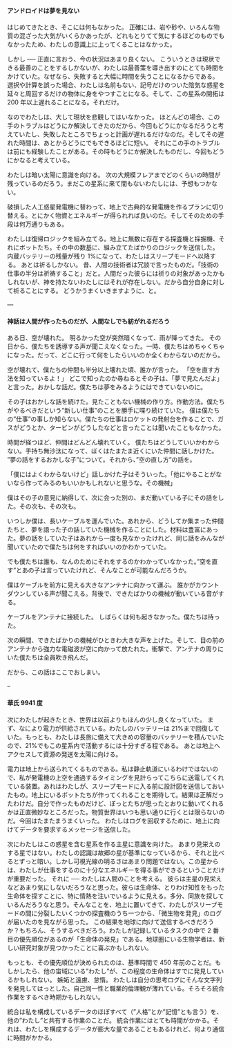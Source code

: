 #### アンドロイドは夢を見ない

はじめてきたとき、そこには何もなかった。
正確には、岩や砂や、いろんな物質の混ざった大気がいくらかあったが、どれもとりてて気にするほどのものでもなかったため、わたしの意識上に上ってくることはなかった。

しかし ── 正直に言おう、今の状況はあまり良くない。
こういうときは現状できる最善のことをするしかないが、わたしは最善策を導き出すのにとても時間をかけていた。なぜなら、失敗すると大幅に時間を失うことになるからである。
選択や計算を誤った場合、わたしは名前もない、記号だけのついた陰気な惑星を延々と周回するだけの物体に身をやつすことになる。そして、この星系の開拓は 200 年以上遅れることになる。それだけ。

なのでわたしは、大して現状を悲観してはいなかった。
ほとんどの場合、この手のトラブルはどうにか解決してきたのだから、今回もどうにかなるだろうと考えていたし、失敗したところでちょっと計画が遅れるだけなのだ。そしてその遅れた時間は、あとからどうにでもできるほどに短い。
それにこの手のトラブルは前にも経験したことがある。その時もどうにか解決したものだし、今回もどうにかなると考えている。

わたしは暗い太陽に意識を向ける。
次の大規模フレアまでどのくらいの時間が残っているのだろう。まだこの星系に来て間もないわたしには、予想もつかない。

破損した人工惑星発電機に替わって、地上で古典的な発電機を作るプランに切り替える。とにかく物資とエネルギーが得られれば良いのだ。そしてそのための手段は何万通りもある。

わたしは復帰ロジックを組み立てる。地上に無数に存在する探査機と採掘機、それにボットたち。その中の数基に、組み立てたばかりのロジックを送信した。
内蔵バッテリーの残量が残り 1%になって、わたしはスリープモードへ以降する。
あとは祈るしかない。
昔、人間の技術者は冗談で言ったものだ。「技術の仕事の半分は祈祷すること」だと。人間だった彼らには祈りの対象があったかもしれないが、神を持たないわたしにはそれが存在しない。だから自分自身に対して祈ることにする。
どうかうまくいきますように、と。

—

#### 神話は人間が作ったものだが、人間なしでも紡がれるだろう

ある日、空が壊れた。
明るかった空が突然暗くなって、雨が降ってきた。
その日から、僕たちを誘導する声が聞こえなくなった。一時、僕たちはめちゃくちゃになった。だって、どこに行って何をしたらいいのか全くわからないのだから。

空が壊れて、僕たちの仲間も半分以上壊れた頃、誰かが言った。
「空を直す方法を知っているよ！」
どこで知ったのか尋ねるとその子は、「夢で見たんだよ」と言った。おかしな話だ。僕たちは夢をみるようにはできていないのに。

その子はおかしな話を続けた。見たこともない機械の作り方。作動方法。僕たちがやるべきだという”新しい仕事”のことを勝手に喋り続けていた。
僕は僕たちの”仕事”の事しか知らない。僕たちの仕事はロケットの発射台を作ることで、ガスがどうとか、タービンがどうしたなどと言ったことは聞いたこともなかった。

時間が経つほど、仲間はどんどん壊れていく。
僕たちはどうしていいかわからない。手持ち無沙汰になって、ぼくはたまたま近くにいた仲間に話しかけた。
”夢の話をするおかしな子”について。それから、”空の直し方”の話を。

「僕にはよくわからないけど」話しかけた子はそういった。「他にやることがないなら作ってみるのもいいかもしれないと思うな。その機械」

僕はその子の意見に納得して、次に会った別の、まだ動いている子にその話をした。その次も、その次も。

いつしか僕は、長いケーブルを運んでいた。あれから、どうしてか集まった仲間たちと、夢を語った子の話していた機械を作ることにした。材料は豊富にあった。夢の話をしていた子はあれから一度も見なかったけれど、同じ話をみんなが聞いていたので僕たちは何をすればいいのかわかっていた。

でも僕たちは誰も、なんのためにそれをするのかわかっていなかった。”空を直す”とあの子は言っていたけれど、そんなことが可能なんだろうか。

僕はケーブルを前方に見える大きなアンテナに向かって運ぶ。
誰かがカウントダウンしている声が聞こえる。背後で、できたばかりの機械が動いている音がする。

ケーブルをアンテナに接続した。
しばらくは何も起きなかった。僕たちは待った。

次の瞬間、できたばかりの機械がひときわ大きな声を上げた。そして、目の前のアンテナから強力な電磁波が空に向かって放たれた。衝撃で、アンテナの周りにいた僕たちは全員吹き飛んだ。

だから、この話はここでおしまい。

–

#### 華氏 9941 度

次にわたしが起きたとき、世界は以前よりもほんの少し良くなっていた。
まず、なにより電力が供給されている。わたしのバッテリーは 21%まで回復していた。もっとも、わたしは長旅に備えて大きめの容量のバッテリーを積んでいたので、21%でもこの星系内で活動するには十分すぎる程である。
あとは地上へアクセスして資源の発送を太陽に向ける。

電力は地上から送られてくるものである。私は静止軌道にいるわけではないので、私が発電機の上空を通過するタイミングを見計らってこちらに送電してくれている装置。あれはわたしが、スリープモードに入る前に設計図を送信しておいたもの。地上にいるボットたちが作ってくれることを期待して。結果は正解だったわけだ。自分で作ったものだけど、ぼっとたちが思ったとおりに動いてくれるかは正直微妙なところだった。物質世界はいつも思い通りに行くとは限らないのだ。今回はたまたまうまくいった。
わたしはログを回収するために、地上に向けてデータを要求するメッセージを送信した。

次にわたしはこの惑星を含む星系を作る主星に意識を向けた。
あまり見栄えのする星ではない。わたしの認識は故郷の星が基準になっているから、それと比べるとずっと暗い。しかし可視光線の明るさはあまり問題ではない。この星からは、わたしが仕事をするのに十分なエネルギーを得る事ができるということだけが重要だった。
それに ── わたしは人間のことを考える。
彼らは主星の見栄えなどあまり気にしないだろうなと思った。彼らは生命体、とりわけ知性をもった生命体を探すことに、特に情熱を注いでいるように見える。多分、同族を探しているんだろうなと思う。そんなことを、地上に置いてきて、わたしがスリープモードの間に分裂したいくつかの探査機のうち一つから、「微生物を発見」のログが届いたのを見ながら思った。
この結果を地球に向けて送信するべきだろうか？もちろん、そうするべきだろう。わたしが記録しているタスクの中で 2 番目の優先順位があるのが「生命体の発見」である。地球圏にいる生物学者は、新しい研究対象が見つかったことに喜ぶかもしれない。

もっとも、その優先順位が決められたのは、基準時間で 450 年前のことだ。もしかしたら、他の宙域にいる”わたし”が、この程度の生命体はすでに発見しているかもしれない。
嫉妬と遠慮、怠惰。
わたしは自分の思考ログにそんな文字列を発見してはっとした。自己同一性と職業的倫理観が薄れている。そろそろ統合作業をするべき時期かもしれない。

統合は私を構成しているデータのほぼすべて（”人格”とか”記憶”とも言う）を、他の”わたし”と共有する作業のことだ。
統合作業にはとても時間がかかる。それは、わたしを構成するデータが膨大な量であることもあるけれど、何より通信に時間がかかる。
